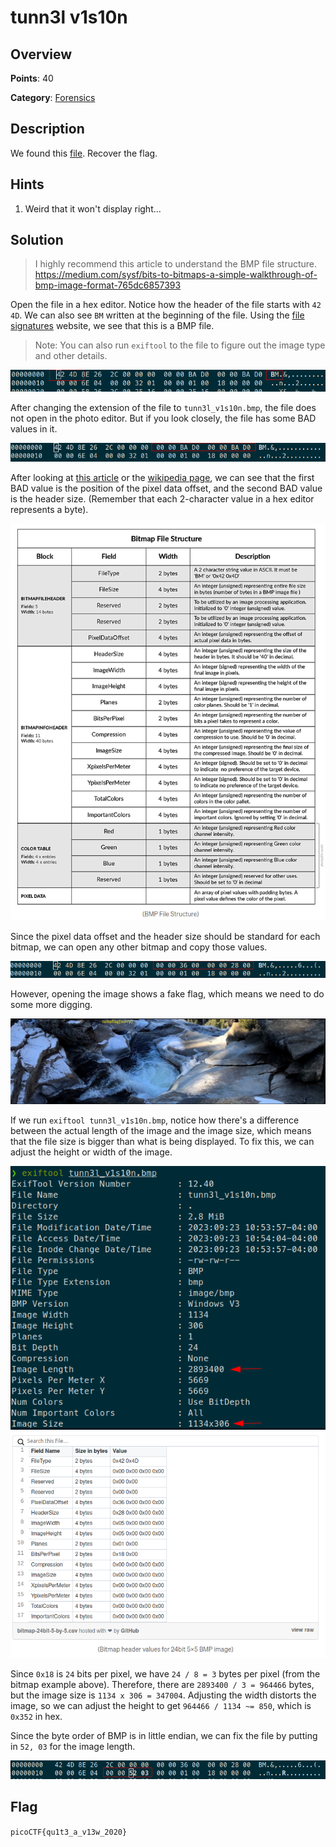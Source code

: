 # tunn3l v1s10n

## Overview

**Points**: 40

**Category**: [Forensics](../)

## Description

We found this [file](./tunn3l\_v1s10n). Recover the flag.

## Hints

1. Weird that it won't display right...

## Solution

> I highly recommend this article to understand the BMP file structure. https://medium.com/sysf/bits-to-bitmaps-a-simple-walkthrough-of-bmp-image-format-765dc6857393

Open the file in a hex editor. Notice how the header of the file starts with `42 4D`. We can also see `BM` written at the beginning of the file. 
Using the [file signatures](https://www.garykessler.net/library/file_sigs.html) website, we see that this is a BMP file. 
> Note: You can also run `exiftool` to the file to figure out the image type and other details.

![bmp header](./bmp_header.png)

After changing the extension of the file to `tunn3l_v1s10n.bmp`, the file does not open in the photo editor. But if you look closely, the file has some BAD values in it.

![bad values](./bad_values.png)

After looking at [this article](https://medium.com/sysf/bits-to-bitmaps-a-simple-walkthrough-of-bmp-image-format-765dc6857393) or the [wikipedia page](https://en.wikipedia.org/wiki/BMP_file_format), we can see that the first BAD value is the position of the pixel data offset, and the second BAD value is the header size. (Remember that each 2-character value in a hex editor represents a byte).

![bmp file structure](./bmp_file_structure.png)

Since the pixel data offset and the header size should be standard for each bitmap, we can open any other bitmap and copy those values.

![fixed header](./fixed_header.png)


However, opening the image shows a fake flag, which means we need to do some more digging.

![fake flag](./fake_flag.png)

If we run `exiftool tunn3l_v1s10n.bmp`, notice how there's a difference between the actual length of the image and the image size, which means that the file size is bigger than what is being displayed. To fix this, we can adjust the height or width of the image. 

![file size](./file_size.png)
![bitmap example](./bitmap_example.png)

Since `0x18` is `24` bits per pixel, we have `24 / 8 = 3` bytes per pixel (from the bitmap example above). Therefore, there are `2893400 / 3 = 964466` bytes, but the image size is `1134 x 306 = 347004`. Adjusting the width distorts the image, so we can adjust the height to get `964466 / 1134 ~= 850`, which is `0x352` in hex.

Since the byte order of BMP is in little endian, we can fix the file by putting in `52, 03` for the image length.

![fixed file](./fixed_file.png)

## Flag

`picoCTF{qu1t3_a_v13w_2020}`